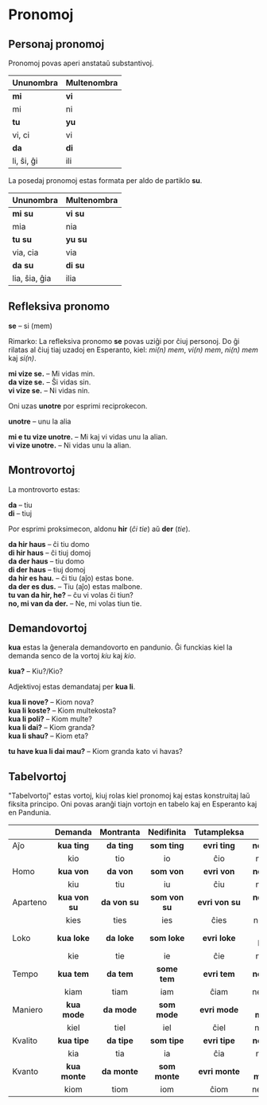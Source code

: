 # Pronomoj

## Personaj pronomoj

Pronomoj povas aperi anstataŭ substantivoj.

| Ununombra   | Multenombra  |
|:------------|:-------------|
| **mi**      | **vi**       |
| mi          | ni           |
| **tu**      | **yu**       |
| vi, ci      | vi           |
| **da**      | **di**       |
| li, ŝi, ĝi  | ili          |


La posedaj pronomoj estas formata per aldo de partiklo
**su**.

| Ununombra   | Multenombra  |
|:------------|:-------------|
| **mi su**   | **vi su**    |
| mia         | nia          |
| **tu su**   | **yu su**    |
| via, cia    | via          |
| **da su**   | **di su**    |
|lia, ŝia, ĝia| ilia         |

## Refleksiva pronomo

**se**
– si (mem)

Rimarko: La refleksiva pronomo
**se**
povas uziĝi por ĉiuj personoj.
Do ĝi rilatas al ĉiuj tiaj uzadoj en Esperanto, kiel: _mi(n) mem_, _vi(n) mem_, _ni(n) mem_ kaj _si(n)_.

**mi vize se.**
– Mi vidas min.  
**da vize se.**
– Ŝi vidas sin.  
**vi vize se.**
– Ni vidas nin.

Oni uzas
**unotre**
por esprimi reciprokecon.

**unotre**
– unu la alia

**mi e tu vize unotre.**
– Mi kaj vi vidas unu la alian.  
**vi vize unotre.**
– Ni vidas unu la alian.


## Montrovortoj

La montrovorto estas:

**da**
– tiu  
**di**
– tiuj

Por esprimi proksimecon, aldonu
**hir**
(_ĉi tie_) aŭ
**der**
(_tie_).

**da hir haus**
– ĉi tiu domo  
**di hir haus**
– ĉi tiuj domoj  
**da der haus**
– tiu domo  
**di der haus**
– tiuj domoj  
**da hir es hau.**
– ĉi tiu (aĵo) estas bone.  
**da der es dus.**
– Tiu (aĵo) estas malbone.  
**tu van da hir, he?**
– ĉu vi volas ĉi tiun?  
**no, mi van da der.**
– Ne, mi volas tiun tie.


## Demandovortoj

**kua**
estas la ĝenerala demandovorto en pandunio.
Ĝi funckias kiel la demanda senco de la vortoj _kiu_ kaj _kio_.

**kua?**
– Kiu?/Kio?

Adjektivoj estas demandataj per **kua li**.

**kua li nove?**
– Kiom nova?  
**kua li koste?**
– Kiom multekosta?  
**kua li poli?**
– Kiom multe?  
**kua li dai?**
– Kiom granda?  
**kua li shau?**
– Kiom eta?

**tu have kua li dai mau?**
– Kiom granda kato vi havas?

## Tabelvortoj

"Tabelvortoj" estas vortoj, kiuj rolas kiel pronomoj kaj estas konstruitaj laŭ fiksita principo.
Oni povas aranĝi tiajn vortojn en tabelo kaj en Esperanto kaj en Pandunia.

|               | Demanda       | Montranta     | Nedifinita    | Tutampleksa   | Nea           | Diferenca     | Elektenda     |
|:--------------|:-------------:|:-------------:|:-------------:|:-------------:|:-------------:|:-------------:|:-------------:|
| Aĵo           | **kua ting**  | **da ting**   | **som ting**  | **evri ting** | **no ting**   | **otre ting** | **eni ting**  |
|               | kio           | tio           | io            | ĉio           | nenio         | alio          | io ajn        |
| Homo          | **kua von**   | **da von**    | **som von**   | **evri von**  | **no von**    | **otre von**  | **eni von**   |
|               | kiu           | tiu           | iu            | ĉiu           | neniu         | aliulo        | iu ajn        |
| Aparteno      | **kua von su**| **da von su** | **som von su**|**evri von su**| **no von su** |**otre von su**| **eni von su**|
|               | kies          | ties          | ies           | ĉies          | nenies        | de alia       | ies ajn       |
| Loko          | **kua loke**  | **da loke**   | **som loke**  | **evri loke** | **no loke**   | **otre loke** | **eni loke**  |
|               | kie           | tie           | ie            | ĉie           | nenie         | aliloke       | ie ajn        |
| Tempo         | **kua tem**   | **da tem**    | **some tem**  | **evri tem**  | **no tem**    | **otre tem**  | **eni tem**   |
|               | kiam          | tiam          | iam           | ĉiam          | neniam        | alifoje       | iam ajn       |
| Maniero       | **kua mode**  | **da mode**   | **som mode**  | **evri mode** | **no mode**   | **otre mode** | **eni mode**  |
|               | kiel          | tiel          | iel           | ĉiel          | neniel        | alimaniere    | iel ajn       |
| Kvalito       | **kua tipe**  | **da tipe**   | **som tipe**  | **evri tipe** | **no tipe**   | **otre tipe** | **eni tipe**  |
|               | kia           | tia           | ia            | ĉia           | nenia         | alispeca      | ia ajn        |
| Kvanto        | **kua monte** | **da monte**  | **som monte** | **evri monte**| **no monte**  | **otre monte**| **eni monte** |
|               | kiom          | tiom          | iom           | ĉiom          | neniom        | alikvante     | iom ajn       |
